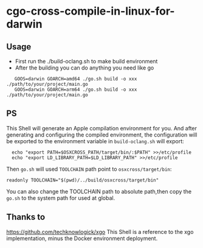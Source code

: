 # cgo-cross-compile-in-linux-for-darwin

## Usage

- First run the ./build-oclang.sh to make build environment
- After the building you can do anything you need like go

```
   GOOS=darwin GOARCH=amd64 ./go.sh build -o xxx ./path/to/your/project/main.go
   GOOS=darwin GOARCH=arm64 ./go.sh build -o xxx ./path/to/your/project/main.go
```

## PS
This Shell will generate an Apple compilation environment for you.
And after generating and configuring the compiled environment, the configuration will be exported to the environment variable
in `build-oclang.sh` will export:
```
  echo "export PATH=$OSXCROSS_PATH/target/bin/:$PATH" >>/etc/profile
  echo "export LD_LIBRARY_PATH=$LD_LIBRARY_PATH" >>/etc/profile
```
Then `go.sh` will used `TOOLCHAIN` path point to `osxcross/target/bin`:
```
readonly TOOLCHAIN="$(pwd)/../build/osxcross/target/bin"
```
You can also change the TOOLCHAIN path to absolute path,then copy the `go.sh` to the system path for used at global.

## Thanks to
https://github.com/techknowlogick/xgo
This Shell is a reference to the xgo implementation, minus the Docker environment deployment.
